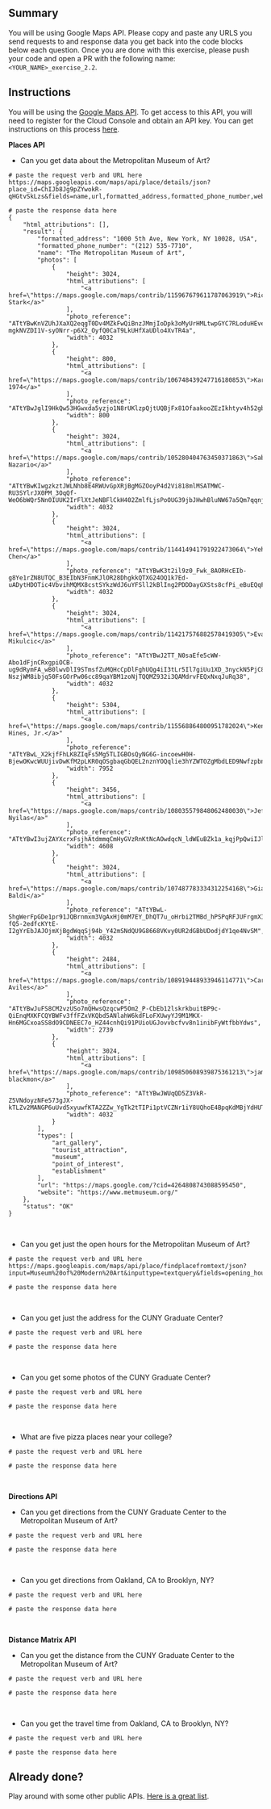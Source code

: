 ## Summary
You will be using Google Maps API. Please copy and paste any URLS you send requests to and response data you get back into the code blocks below each question. Once you are done with this exercise, please push your code and open a PR with the following name: `<YOUR_NAME>_exercise_2.2`.

## Instructions
You will be using the [Google Maps API](https://developers.google.com/maps/documentation). To get access to this API, you will need to register for the Cloud Console and obtain an API key. You can get instructions on this process [here](https://developers.google.com/maps/gmp-get-started).


**Places API**

- Can you get data about the Metropolitan Museum of Art?
```
# paste the request verb and URL here
https://maps.googleapis.com/maps/api/place/details/json?place_id=ChIJb8Jg9pZYwokR-qHGtvSkLzs&fields=name,url,formatted_address,formatted_phone_number,website,type,photo&key=AIzaSyDQUCJ6lAXU2Ec7POR9hQAOYaxAIbD_rHY
```
```
# paste the response data here
{
    "html_attributions": [],
    "result": {
        "formatted_address": "1000 5th Ave, New York, NY 10028, USA",
        "formatted_phone_number": "(212) 535-7710",
        "name": "The Metropolitan Museum of Art",
        "photos": [
            {
                "height": 3024,
                "html_attributions": [
                    "<a href=\"https://maps.google.com/maps/contrib/115967679611787063919\">Richard Stark</a>"
                ],
                "photo_reference": "ATtYBwKnVZUhJXaXQ2eqgT0Dv4MZkFwQiBnzJMmjIoDpk3oMyUrHMLtwpGYC7RLoduHEvefHxxRyh6tmjt36oGTXcEahSoO4WepZcMHg7FTO8xS9W7sg9MISngsfjYBOd-mgkNVZDI1V-syONrr-p6X2_OyfQ0CaT9LkUHfXaUDlo4XvTR4a",
                "width": 4032
            },
            {
                "height": 800,
                "html_attributions": [
                    "<a href=\"https://maps.google.com/maps/contrib/106748439247716180853\">Karl 1974</a>"
                ],
                "photo_reference": "ATtYBwJglI9HkQw53HGwxda5yzjo1N8rUKlzpQjtUQBjFx81OfaakooZEzIkhtyv4h52gbEYF6uHYSXfUwDqUUw8ikXTKGFXLZttiMfhQ2x9Zrc49Q7_gCuvg1hmpooXVOM_SuU1rDo4zIy3BI6PhwHjN9QG2wpQUqSEyz4Sy2URRdtjyGuu",
                "width": 800
            },
            {
                "height": 3024,
                "html_attributions": [
                    "<a href=\"https://maps.google.com/maps/contrib/105280404763450371863\">Sabrina Nazario</a>"
                ],
                "photo_reference": "ATtYBwKIwgzkztJWLNhb8E4RWUvGpXRjBgMGZOoyP4d2Vi818mlMSATMWC-RU3SYlrJX0PM_3OqQf-WeO6bWQr5Nn0IUUK2IrFlXtJeNBFlCkH402ZmlfLjsPoOUG39jbJHwhBluNW67a5Qm7qqnjs6uJz2sdKDirzTaQfeQUvBDBJAqkVZO",
                "width": 4032
            },
            {
                "height": 3024,
                "html_attributions": [
                    "<a href=\"https://maps.google.com/maps/contrib/114414941791922473064\">YehHsiang Chen</a>"
                ],
                "photo_reference": "ATtYBwK3t2il9z0_Fwk_8AORHcEIb-g8Ye1rZN8UTQC_B3EIbN3FnmKJlOR28DhgkkQTXG24OQ1k7Ed-uADytHDOTic4VbvihMQMX8cstSYkzWdJ6uYFSll2kBlIng2PDDDayGXSts8cfPi_eBuEQqFfJwPYAKQjEeb3nkDsk72lXLLuqaJQ",
                "width": 4032
            },
            {
                "height": 3024,
                "html_attributions": [
                    "<a href=\"https://maps.google.com/maps/contrib/114217576882578419305\">Eva Mikulcic</a>"
                ],
                "photo_reference": "ATtYBwJ2TT_N0saEfe5cWW-Abo1dFjnCRxgpiOCB-ug9dRymFA_wB0lwvDlI9STmsfZuMQHcCpDlFghUQg4iI3tLr5Il7giUu1XD_3nyckN5PjC8ti-NszjWM8ibjq50FsGOrPw06cc89qaYBM1zoNjTQQMZ932i3QAMdrvFEQxNxqJuRq38",
                "width": 4032
            },
            {
                "height": 5304,
                "html_attributions": [
                    "<a href=\"https://maps.google.com/maps/contrib/115568864800951782024\">Kenneth Hines, Jr.</a>"
                ],
                "photo_reference": "ATtYBwL_X2kjfFhLK8ZIqFs5Mg5TLIGBOsQyNG6G-incoewH0H-BjewOKwcWUUjivDwKfM2pLKR0qOSgbaqGbQEL2nznYOQqlie3hYZWTOZgMbdLED9Nwfzpbn_PXQ5nWsZWYow4TVNUYXxmGvzMGOsNO_EXreVS5Tar56qy5T4B1UlOoMIN",
                "width": 7952
            },
            {
                "height": 3456,
                "html_attributions": [
                    "<a href=\"https://maps.google.com/maps/contrib/108035579848062480030\">Jefferson Nyilas</a>"
                ],
                "photo_reference": "ATtYBwI3ujZAYXcrxFsjhAtdmmqCmHyGVzRnKtNcAOwdqcN_ldWEuBZk1a_kqjPpQwiIJlU1UkDLwLv4g6biiPxYo5RYAakniU17ZJr0XoxWEsz0c6Xiwz91r7LrUgsQdhCpH_hFGU34PivFMFMTlaVmT1NTegLE3Ot_eMSiezfk579quqdy",
                "width": 4608
            },
            {
                "height": 3024,
                "html_attributions": [
                    "<a href=\"https://maps.google.com/maps/contrib/107487783334312254168\">Giada Baldi</a>"
                ],
                "photo_reference": "ATtYBwL-ShgWerFpGDe1pr91JQBrnmxm3VgAxHj0mM7EY_DhQT7u_oHrbi2TMBd_hPSPqRFJUFrgmXIXXHNBKV5DaRK3R8JQ-fQ5-2edfcKYtE-I2gYrEbJAJOjmXjBgdWqqSj94b_Y42mSNdQU9G8668VKvy0UR2dGBbUDodjdY1qe4NvSM",
                "width": 4032
            },
            {
                "height": 2484,
                "html_attributions": [
                    "<a href=\"https://maps.google.com/maps/contrib/108919448933946114771\">Carlos Aviles</a>"
                ],
                "photo_reference": "ATtYBwJuFS8CM2vzUSo7mQHwsQzqcwP5Om2_P-CbEb12lskrkbuitBP9c-QiEnqMXKFCQYBWFv3ffFZxVKQbd5ANlahW6kdFLoFXUwyYJ9M1MKX-Hn6MGCxoaSS8dO9CDNEEC7o_HZ44cnhQi91PUioUGJovvbcfvv8n1inibFyWtfbbYdws",
                "width": 2739
            },
            {
                "height": 3024,
                "html_attributions": [
                    "<a href=\"https://maps.google.com/maps/contrib/109850608939875361213\">jamil blackmon</a>"
                ],
                "photo_reference": "ATtYBwJWUqQD5Z3VkR-Z5VNdoyzNFe573gJX-kTLZv2MANGP6uUvd5xyuwfKTA2ZZw_YgTk2tTIPi1ptVCZNr1iY8UQhoE4BpqKdMBjYdHUTKu3J5dZwCYQXu3ojAZWWjqkG7pE6la5zJJ2PLwI9rRyPm8SwEBZqX6k8Fvnld8tq02jt_WtZ",
                "width": 4032
            }
        ],
        "types": [
            "art_gallery",
            "tourist_attraction",
            "museum",
            "point_of_interest",
            "establishment"
        ],
        "url": "https://maps.google.com/?cid=4264808743088595450",
        "website": "https://www.metmuseum.org/"
    },
    "status": "OK"
}
```
<br>

- Can you get just the open hours for the Metropolitan Museum of Art?
```
# paste the request verb and URL here
https://maps.googleapis.com/maps/api/place/findplacefromtext/json?input=Museum%20of%20Modern%20Art&inputtype=textquery&fields=opening_hours&key=AIzaSyDQUCJ6lAXU2Ec7POR9hQAOYaxAIbD_rHY
```
```
# paste the response data here
```
<br>

- Can you get just the address for the CUNY Graduate Center?
```
# paste the request verb and URL here
```
```
# paste the response data here
```
<br>

- Can you get some photos of the CUNY Graduate Center?
```
# paste the request verb and URL here
```
```
# paste the response data here
```
<br>

- What are five pizza places near your college?
```
# paste the request verb and URL here
```
```
# paste the response data here
```
<br>

**Directions API**
- Can you get directions from the CUNY Graduate Center to the Metropolitan Museum of Art?
```
# paste the request verb and URL here
```
```
# paste the response data here
```
<br>

- Can you get directions from Oakland, CA to Brooklyn, NY?
```
# paste the request verb and URL here
```
```
# paste the response data here
```
<br>

**Distance Matrix API**
- Can you get the distance from the CUNY Graduate Center to the Metropolitan Museum of Art?
```
# paste the request verb and URL here
```
```
# paste the response data here
```
<br>

- Can you get the travel time from Oakland, CA to Brooklyn, NY?
```
# paste the request verb and URL here
```
```
# paste the response data here
```

## Already done?
Play around with some other public APIs. [Here is a great list](https://github.com/public-apis/public-apis).
